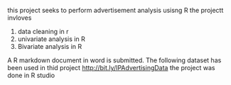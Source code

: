 this project seeks to perform advertisement analysis usisng R
the projectt invloves
1. data cleaning in r
2. univariate analysis in R
3. Bivariate analysis in R

A R markdown document  in word is submitted.
The following dataset has been used in thid project http://bit.ly/IPAdvertisingData
the project was done in R studio
